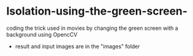 # Isolation-using-the-green-screen-
coding the trick used in movies by changing the green screen with a background using OpencCV 


* result and input images are in the "images"
 folder
